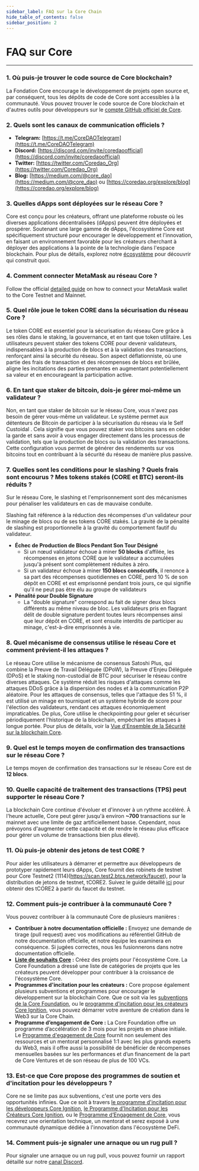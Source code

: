 ```yaml
---
sidebar_label: FAQ sur la Core Chain
hide_table_of_contents: false
sidebar_position: 2
---
```


# FAQ sur Core

---

### 1. Où puis-je trouver le code source de Core blockchain?

La Fondation Core encourage le développement de projets open source et, par conséquent, tous les dépôts de code de Core sont accessibles à la communauté. Vous pouvez trouver le code source de Core blockchain et d'autres outils pour développeurs sur le [compte GitHub officiel de Core](https://github.com/coredao-org).

### 2. Quels sont les canaux de communication officiels ?

- **Telegram:** [https://t.me/CoreDAOTelegram](https://t.me/CoreDAOTelegram)
- **Discord:** [https://discord.com/invite/coredaoofficial](https://discord.com/invite/coredaoofficial)
- **Twitter:** [https://twitter.com/Coredao_Org](https://twitter.com/Coredao_Org)
- **Blog:** [https://medium.com/@core_dao](https://medium.com/@core_dao) ou [https://coredao.org/explore/blog](https://coredao.org/explore/blog)

### 3. Quelles dApps sont déployées sur le réseau Core ?

Core est conçu pour les créateurs, offrant une plateforme robuste où les diverses applications décentralisées (dApps) peuvent être déployées et prospérer. Soutenant une large gamme de dApps, l'écosystème Core est spécifiquement structuré pour encourager le développement et l'innovation, en faisant un environnement favorable pour les créateurs cherchant à déployer des applications à la pointe de la technologie dans l'espace blockchain. Pour plus de détails, explorez notre [écosystème](https://coredao.org/explore/ecosystem) pour découvrir qui construit quoi.

### 4. Comment connecter MetaMask au réseau Core ?

Follow the official [detailed guide](../Dev-Guide/core-wallet-config.md) on how to connect your MetaMask wallet to the Core Testnet and Mainnet.

### 5. Quel rôle joue le token CORE dans la sécurisation du réseau Core ?

Le token CORE est essentiel pour la sécurisation du réseau Core grâce à ses rôles dans le staking, la gouvernance, et en tant que token utilitaire. Les utilisateurs peuvent staker des tokens CORE pour devenir validateurs, indispensables à la production de blocs et à la validation des transactions, renforçant ainsi la sécurité du réseau. Son aspect déflationniste, où une partie des frais de transaction et des récompenses de blocs est brûlée, aligne les incitations des parties prenantes en augmentant potentiellement sa valeur et en encourageant la participation active.

### 6. En tant que staker de bitcoin, dois-je gérer moi-même un validateur ?

Non, en tant que staker de bitcoin sur le réseau Core, vous n'avez pas besoin de gérer vous-même un validateur. Le système permet aux détenteurs de Bitcoin de participer à la sécurisation du réseau via le Self Custoidal . Cela signifie que vous pouvez staker vos bitcoins sans en céder la garde et sans avoir à vous engager directement dans les processus de validation, tels que la production de blocs ou la validation des transactions. Cette configuration vous permet de générer des rendements sur vos bitcoins tout en contribuant à la sécurité du réseau de manière plus passive.

### 7. Quelles sont les conditions pour le slashing ? Quels frais sont encourus ? Mes tokens stakés (CORE et BTC) seront-ils réduits ?

Sur le réseau Core, le slashing et l'emprisonnement sont des mécanismes pour pénaliser les validateurs en cas de mauvaise conduite.

Slashing fait référence à la réduction des récompenses d'un validateur pour le minage de blocs ou de ses tokens CORE stakés. La gravité de la pénalité de slashing est proportionnelle à la gravité du comportement fautif du validateur.

- **Échec de Production de Blocs Pendant Son Tour Désigné**
    - Si un nœud validateur échoue à miner **50 blocks** d'affilée, les récompenses en jetons CORE que le validateur a accumulées jusqu'à présent sont complètement réduites à zéro.
    - Si un validateur échoue à miner **150 blocs consécutifs**, il renonce à sa part des récompenses quotidiennes en CORE, perd 10 % de son dépôt en CORE et est emprisonné pendant trois jours, ce qui signifie qu'il ne peut pas être élu au groupe de validateurs
- **Pénalité pour Double Signature**
    - La "double signature" correspond au fait de signer deux blocs différents au même niveau de bloc. Les validateurs pris en flagrant délit de double signature perdent toutes leurs récompenses ainsi que leur dépôt en CORE, et sont ensuite interdits de participer au minage, c'est-à-dire emprisonnés à vie.

### 8. Quel mécanisme de consensus utilise le réseau Core et comment prévient-il les attaques ?

Le réseau Core utilise le mécanisme de consensus Satoshi Plus, qui combine la Preuve de Travail Déléguée (DPoW), la Preuve d'Enjeu Déléguée (DPoS) et le staking non-custodial de BTC pour sécuriser le réseau contre diverses attaques. Ce système réduit les risques d'attaques comme les attaques DDoS grâce à la dispersion des nodes et à la communication P2P aléatoire. Pour les attaques de consensus, telles que l'attaque des 51 %, il est utilisé un minage en tourniquet et un système hybride de score pour l'élection des validateurs, rendant ces attaques économiquement impraticables. De plus, Core utilise le checkpointing pour geler et sécuriser périodiquement l'historique de la blockchain, empêchant les attaques à longue portée. Pour plus de détails, voir la [Vue d'Ensemble de la Sécurité sur la blockchain Core](https://whitepaper.coredao.org/core-white-paper-v1.0.7/satoshi-plus-consensus/security).

### 9. Quel est le temps moyen de confirmation des transactions sur le réseau Core ?

Le temps moyen de confirmation des transactions sur le réseau Core est de **12 blocs**.

### 10. Quelle capacité de traitement des transactions (TPS) peut supporter le réseau Core ?

La blockchain Core continue d'évoluer et d'innover à un rythme accéléré. À l'heure actuelle, Core peut gérer jusqu'à environ **~700** transactions sur le mainnet avec une limite de gaz artificiellement basse. Cependant, nous prévoyons d'augmenter cette capacité et de rendre le réseau plus efficace pour gérer un volume de transactions bien plus élevé).

### 11. Où puis-je obtenir des jetons de test CORE ?

Pour aider les utilisateurs à démarrer et permettre aux développeurs de prototyper rapidement leurs dApps, Core fournit des robinets de testnet pour Core Testnet2 (1114)(https://scan.test2.btcs.network/faucet), pour la distribution de jetons de testnet, tCORE2. Suivez le guide détaillé [ici](../Dev-Guide/core-faucet.md) pour obtenir des tCORE2 à partir du faucet du testnet.

### 12. Comment puis-je contribuer à la communauté Core ?

Vous pouvez contribuer à la communauté Core de plusieurs manières :

- **Contribuer à notre documentation officielle :** Envoyez une demande de tirage (pull request) avec vos modifications au référentiel GitHub de notre documentation officielle, et notre équipe les examinera en conséquence. Si jugées correctes, nous les fusionnerons dans notre documentation officielle.
- **[Liste de souhaits Core](https://github.com/coredao-org/core-community-contributions) :** Créez des projets pour l'écosystème Core. La Core Foundation a dressé une liste de catégories de projets que les créateurs peuvent développer pour contribuer à la croissance de l'écosystème Core.
- **Programmes d'incitation pour les créateurs :** Core propose également plusieurs subventions et programmes pour encourager le développement sur la blockchain Core. Que ce soit via les [subventions de la Core Foundation](https://coredaofoundation.org/fund-your-project), ou le [programme d'incitation pour les créateurs Core Ignition](https://coredao.org/initiatives/incentiveprogram), vous pouvez démarrer votre aventure de création dans le Web3 sur la Core Chain.
- **Programme d’engagement de Core :** La Core Foundation offre un programme d’accélération de 3 mois pour les projets en phase initiale. Le [Programme d'egagement de Core](https://coredao.org/initiatives/commit-program) fournit non seulement des ressources et un mentorat personnalisé 1:1 avec les plus grands experts du Web3, mais il offre aussi la possibilité de bénéficier de récompenses mensuelles basées sur les performances et d’un financement de la part de Core Ventures et de son réseau de plus de 100 VCs.

### 13. Est-ce que Core propose des programmes de soutien et d'incitation pour les développeurs ?

Core ne se limite pas aux subventions, c'est une porte vers des opportunités infinies. Que ce soit à travers [le programme d'incitation pour les développeurs Core Ignition](https://coredao.org/initiatives/incentiveprogram), [le Programme d'Incitation pour les Créateurs Core Ignition](https://coredaofoundation.org/fund-your-project), ou le [Programme d’Engagement de Core](https://coredao.org/initiatives/commit-program), vous recevrez une orientation technique, un mentorat et serez exposé à une communauté dynamique dédiée à l'innovation dans l'écosystème DeFi.

### 14. Comment puis-je signaler une arnaque ou un rug pull ?

Pour signaler une arnaque ou un rug pull, vous pouvez fournir un rapport détaillé sur notre [canal Discord](https://discord.com/invite/coredaoofficial).